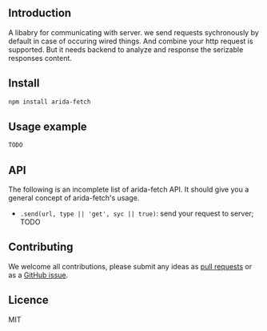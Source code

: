 ## Introduction
A libabry for communicating with server. we send requests sychronously by default in case of occuring wired things. And combine your http request is supported. But it needs backend to analyze and response the serizable responses content.
## Install

```bash
npm install arida-fetch
```

## Usage example

``` javascript
TODO
```


## API
The following is an incomplete list of arida-fetch API. It should give you a general concept of arida-fetch's usage.

- `.send(url, type || 'get', syc || true)`: send your request to server;
TODO

## Contributing

We welcome all contributions, please submit any ideas as [pull requests](https://github.com/azl397985856/arida-fetch/pulls) or as a [GitHub issue](https://github.com/azl397985856/arida-fetch/issues).
## Licence
MIT

